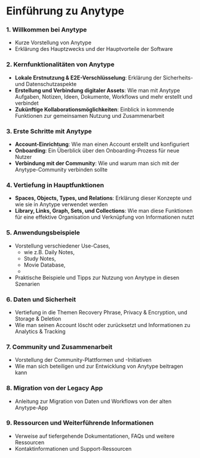 # Einführung zu Anytype

### 1. Willkommen bei Anytype
   - Kurze Vorstellung von Anytype
   - Erklärung des Hauptzwecks und der Hauptvorteile der Software

### 2. Kernfunktionalitäten von Anytype
   - **Lokale Erstnutzung & E2E-Verschlüsselung**: Erklärung der Sicherheits- und Datenschutzaspekte
   - **Erstellung und Verbindung digitaler Assets**: Wie man mit Anytype Aufgaben, Notizen, Ideen, Dokumente, Workflows und mehr erstellt und verbindet
   - **Zukünftige Kollaborationsmöglichkeiten**: Einblick in kommende Funktionen zur gemeinsamen Nutzung und Zusammenarbeit

### 3. Erste Schritte mit Anytype
   - **Account-Einrichtung**: Wie man einen Account erstellt und konfiguriert
   - **Onboarding**: Ein Überblick über den Onboarding-Prozess für neue Nutzer
   - **Verbindung mit der Community**: Wie und warum man sich mit der Anytype-Community verbinden sollte

### 4. Vertiefung in Hauptfunktionen
   - **Spaces, Objects, Types, und Relations**: Erklärung dieser Konzepte und wie sie in Anytype verwendet werden
   - **Library, Links, Graph, Sets, und Collections**: Wie man diese Funktionen für eine effektive Organisation und Verknüpfung von Informationen nutzt

### 5. Anwendungsbeispiele
   - Vorstellung verschiedener Use-Cases, 
     - wie z.B. Daily Notes, 
     - Study Notes, 
     - Movie Database, 
     - 
   - Praktische Beispiele und Tipps zur Nutzung von Anytype in diesen Szenarien

### 6. Daten und Sicherheit
   - Vertiefung in die Themen Recovery Phrase, Privacy & Encryption, und Storage & Deletion
   - Wie man seinen Account löscht oder zurücksetzt und Informationen zu Analytics & Tracking

### 7. Community und Zusammenarbeit
   - Vorstellung der Community-Plattformen und -Initiativen
   - Wie man sich beteiligen und zur Entwicklung von Anytype beitragen kann

### 8. Migration von der Legacy App
   - Anleitung zur Migration von Daten und Workflows von der alten Anytype-App

### 9. Ressourcen und Weiterführende Informationen
   - Verweise auf tiefergehende Dokumentationen, FAQs und weitere Ressourcen
   - Kontaktinformationen und Support-Ressourcen

